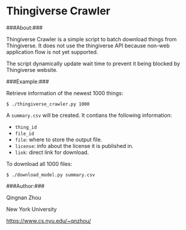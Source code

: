 # Thingiverse Crawler #

###About:###

Thingiverse Crawler is a simple script to batch download things from
Thingiverse.  It does not use the thingiverse API because non-web application
flow is not yet supported.

The script dynamically update wait time to prevent it being blocked by
Thingiverse website.

###Example:###

Retrieve information of the newest 1000 things:

    $ ./thingiverse_crawler.py 1000

A `summary.csv` will be created.  It contians the following information:

* `thing_id`
* `file_id`
* `file`: where to store the output file.
* `license`: info about the license it is published in.
* `link`: direct link for download.

To download all 1000 files:

    $ ./download_model.py summary.csv

###Author:###

Qingnan Zhou

New York University

<https://www.cs.nyu.edu/~qnzhou/>
